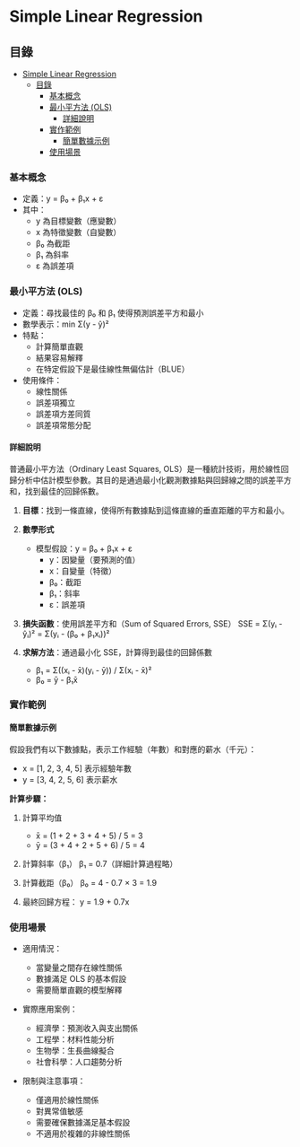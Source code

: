 # Simple Linear Regression

## 目錄

- [Simple Linear Regression](#simple-linear-regression)
  - [目錄](#目錄)
    - [基本概念](#基本概念)
    - [最小平方法 (OLS)](#最小平方法-ols)
      - [詳細說明](#詳細說明)
    - [實作範例](#實作範例)
      - [簡單數據示例](#簡單數據示例)
    - [使用場景](#使用場景)

### 基本概念

- 定義：y = β₀ + β₁x + ε
- 其中：
  - y 為目標變數（應變數）
  - x 為特徵變數（自變數）
  - β₀ 為截距
  - β₁ 為斜率
  - ε 為誤差項

### 最小平方法 (OLS)

- 定義：尋找最佳的 β₀ 和 β₁ 使得預測誤差平方和最小
- 數學表示：min Σ(y - ŷ)²
- 特點：
  - 計算簡單直觀
  - 結果容易解釋
  - 在特定假設下是最佳線性無偏估計（BLUE）
- 使用條件：
  - 線性關係
  - 誤差項獨立
  - 誤差項方差同質
  - 誤差項常態分配

#### 詳細說明

普通最小平方法（Ordinary Least Squares, OLS）是一種統計技術，用於線性回歸分析中估計模型參數。其目的是通過最小化觀測數據點與回歸線之間的誤差平方和，找到最佳的回歸係數。

1. **目標**：找到一條直線，使得所有數據點到這條直線的垂直距離的平方和最小。

2. **數學形式**

   - 模型假設：y = β₀ + β₁x + ε
     - y：因變量（要預測的值）
     - x：自變量（特徵）
     - β₀：截距
     - β₁：斜率
     - ε：誤差項

3. **損失函數**：使用誤差平方和（Sum of Squared Errors, SSE）
   SSE = Σ(yᵢ - ŷᵢ)² = Σ(yᵢ - (β₀ + β₁xᵢ))²

4. **求解方法**：通過最小化 SSE，計算得到最佳的回歸係數
   - β₁ = Σ((xᵢ - x̄)(yᵢ - ȳ)) / Σ(xᵢ - x̄)²
   - β₀ = ȳ - β₁x̄

### 實作範例

#### 簡單數據示例

假設我們有以下數據點，表示工作經驗（年數）和對應的薪水（千元）：

- x = [1, 2, 3, 4, 5] 表示經驗年數
- y = [3, 4, 2, 5, 6] 表示薪水

**計算步驟：**

1. 計算平均值

   - x̄ = (1 + 2 + 3 + 4 + 5) / 5 = 3
   - ȳ = (3 + 4 + 2 + 5 + 6) / 5 = 4

2. 計算斜率（β₁）
   β₁ = 0.7（詳細計算過程略）

3. 計算截距（β₀）
   β₀ = 4 - 0.7 × 3 = 1.9

4. 最終回歸方程：
   y = 1.9 + 0.7x

### 使用場景

- 適用情況：

  - 當變量之間存在線性關係
  - 數據滿足 OLS 的基本假設
  - 需要簡單直觀的模型解釋

- 實際應用案例：

  - 經濟學：預測收入與支出關係
  - 工程學：材料性能分析
  - 生物學：生長曲線擬合
  - 社會科學：人口趨勢分析

- 限制與注意事項：
  - 僅適用於線性關係
  - 對異常值敏感
  - 需要確保數據滿足基本假設
  - 不適用於複雜的非線性關係
